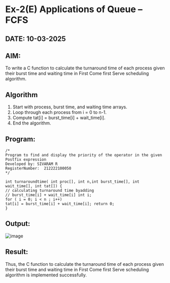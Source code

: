 # Ex-2(E) Applications of Queue – FCFS
## DATE: 10-03-2025
## AIM:
To write a C function to calculate the turnaround time of each process given their burst time and waiting time in First Come first Serve scheduling algorithm.
## Algorithm
 
1. Start with process, burst time, and waiting time arrays. 
2. Loop through each process from i = 0 to n-1. 
3. Compute tat[i] = burst_time[i] + wait_time[i]. 
4. End the algorithm.

## Program:
```
/*
Program to find and display the priority of the operator in the given Postfix expression
Developed by: SIVARAM R
RegisterNumber:  212222100050
*/

int turnaroundtime( int proc[], int n,int burst_time[], int wait_time[], int tat[]) {
// calculating turnaround time byadding
// burst_time[i] + wait_time[i] int i;
for ( i = 0; i < n ; i++)
tat[i] = burst_time[i] + wait_time[i]; return 0;
}

```

## Output:
![image](https://github.com/user-attachments/assets/383822d8-c7c8-408e-a6e5-cf32bc3f2a8e)



## Result:
Thus, the C function to calculate the turnaround time of each process given their burst time and waiting time in First Come first Serve scheduling algorithm is implemented successfully.
